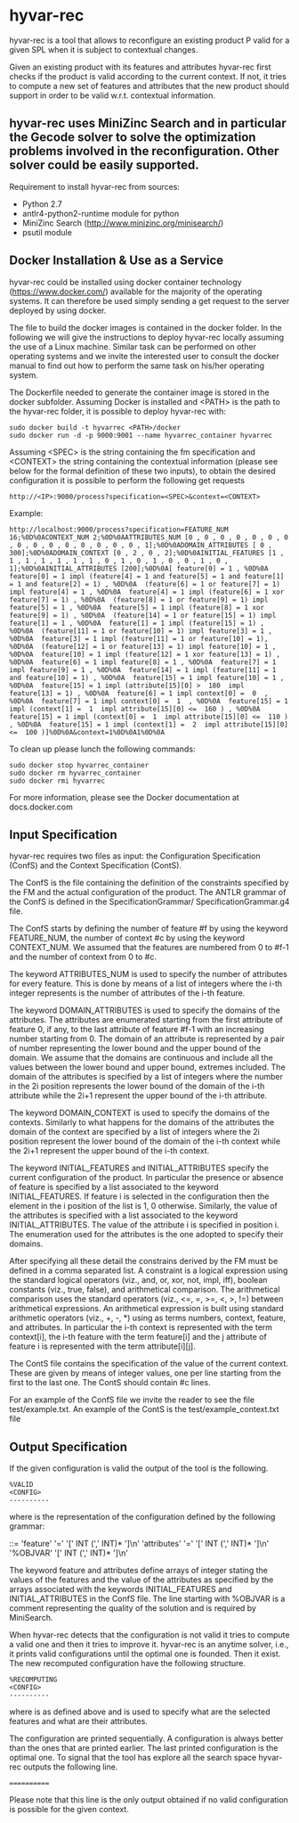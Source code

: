 # hyvar-rec

hyvar-rec is a tool that allows to reconfigure an existing product P valid for a 
given SPL when it is subject to contextual changes.

Given an existing product with its features and attributes hyvar-rec first 
checks if the product is valid according to the current context. If not, it 
tries to compute a new set of features and attributes that the new product 
should support in order to be valid w.r.t. contextual information.

hyvar-rec uses MiniZinc Search and in particular the Gecode solver to solve the 
optimization problems involved in the reconfiguration. Other solver could be 
easily supported.
----

Requirement to install hyvar-rec from sources:
 - Python 2.7
 - antlr4-python2-runtime module for python
 - MiniZinc Search (http://www.minizinc.org/minisearch/)
 - psutil module

Docker Installation & Use as a Service
----------------------
hyvar-rec could be installed using docker container technology 
(https://www.docker.com/) available for the majority of the operating systems.
It can therefore be used simply sending a get request to the server deployed by
using docker.

The file to build the docker images is contained in the docker folder. In the
following we will give the instructions to deploy hyvar-rec locally assuming
the use of a Linux machine.  Similar task can be performed on other operating
systems and we invite the interested user to consult the docker manual to
find out how to perform the same task on his/her operating system.

The Dockerfile needed to generate the container image is stored in the
docker subfolder. Assuming Docker is installed and \<PATH\> is the path to
the hyvar-rec folder, it is possible to deploy hyvar-rec with:

```
sudo docker build -t hyvarrec <PATH>/docker
sudo docker run -d -p 9000:9001 --name hyvarrec_container hyvarrec
```

Assuming \<SPEC\> is the string containing the fm specification and \<CONTEXT\>
the string containing the contextual information (please see below for the formal
definition of these two inputs), to obtain the desired configuration it
is possible to perform the following get requests

```
http://<IP>:9000/process?specification=<SPEC>&context=<CONTEXT>
```

Example:

```
http://localhost:9000/process?specification=FEATURE_NUM 16;%0D%0ACONTEXT_NUM 2;%0D%0AATTRIBUTES_NUM [0 , 0 , 0 , 0 , 0 , 0 , 0 , 0 , 0 , 0 , 0 , 0 , 0 , 0 , 0 , 1];%0D%0ADOMAIN_ATTRIBUTES [ 0 , 300];%0D%0ADOMAIN_CONTEXT [0 , 2 , 0 , 2];%0D%0AINITIAL_FEATURES [1 , 1 , 1 , 1 , 1 , 1 , 1 , 0 , 1 , 0 , 1 , 0 , 0 , 1 , 0 , 1];%0D%0AINITIAL_ATTRIBUTES [200];%0D%0A[ feature[0] = 1 , %0D%0A  feature[0] = 1 impl (feature[4] = 1 and feature[5] = 1 and feature[1] = 1 and feature[2] = 1) , %0D%0A  (feature[6] = 1 or feature[7] = 1) impl feature[4] = 1 , %0D%0A  feature[4] = 1 impl (feature[6] = 1 xor feature[7] = 1) , %0D%0A  (feature[8] = 1 or feature[9] = 1) impl feature[5] = 1 , %0D%0A  feature[5] = 1 impl (feature[8] = 1 xor feature[9] = 1) , %0D%0A  (feature[14] = 1 or feature[15] = 1) impl feature[1] = 1 , %0D%0A  feature[1] = 1 impl (feature[15] = 1) , %0D%0A  (feature[11] = 1 or feature[10] = 1) impl feature[3] = 1 , %0D%0A  feature[3] = 1 impl (feature[11] = 1 or feature[10] = 1), %0D%0A  (feature[12] = 1 or feature[13] = 1) impl feature[10] = 1 , %0D%0A  feature[10] = 1 impl (feature[12] = 1 xor feature[13] = 1) , %0D%0A  feature[6] = 1 impl feature[8] = 1 , %0D%0A  feature[7] = 1 impl feature[9] = 1 , %0D%0A  feature[14] = 1 impl (feature[11] = 1 and feature[10] = 1) , %0D%0A  feature[15] = 1 impl feature[10] = 1 , %0D%0A  feature[15] = 1 impl (attribute[15][0] >  180  impl feature[13] = 1) , %0D%0A  feature[6] = 1 impl context[0] =  0  , %0D%0A  feature[7] = 1 impl context[0] =  1  , %0D%0A  feature[15] = 1 impl (context[1] =  1  impl attribute[15][0] <=  160 ) , %0D%0A  feature[15] = 1 impl (context[0] =  1  impl attribute[15][0] <=  110 ) , %0D%0A  feature[15] = 1 impl (context[1] =  2  impl attribute[15][0] <=  100 )]%0D%0A&context=1%0D%0A1%0D%0A
```

To clean up please lunch the following commands:

```
sudo docker stop hyvarrec_container
sudo docker rm hyvarrec_container
sudo docker rmi hyvarrec
```

For more information, please see the Docker documentation at docs.docker.com

Input Specification
----------------------
hyvar-rec requires two files as input: the Configuration Specification
(ConfS) and the Context Specification (ContS).

The ConfS is the file containing the definition of the constraints specified
by the FM and the actual configuration of the product. The ANTLR grammar of
the ConfS is defined in the SpecificationGrammar/ SpecificationGrammar.g4 file.

The ConfS starts by defining the number of feature #f by using the keyword 
FEATURE_NUM, the number of context #c by using the keyword CONTEXT_NUM.
We assumed that the features are numbered from 0 to  #f-1 and the number of 
context from 0 to #c.

The keyword ATTRIBUTES_NUM is used to specify the number of attributes for 
every feature. This is done by means of a list of integers where the i-th 
integer represents is the number of attributes of the i-th feature.

The keyword DOMAIN_ATTRIBUTES is used to specify the domains of the attributes. 
The attributes are enumerated starting from the first attribute of feature 0, if 
any, to the last attribute of feature #f-1 with an increasing number starting 
from 0. The domain of an attribute is represented by a pair of number 
representing the lower bound and the upper bound of the domain. We assume that 
the domains are continuous and include all the values between the lower bound 
and upper bound, extremes included. The domain of the attributes is specified by 
a list of integers where the number in the 2i position represents the lower 
bound of the domain of the i-th attribute while the 2i+1 represent the upper 
bound of the i-th attribute. 

The keyword DOMAIN_CONTEXT is used to specify the domains of the contexts. 
Similarly to what happens for the domains of the attributes the domain of the 
context are specified by a list of integers where the 2i position represent the 
lower bound of the domain of the i-th context while the 2i+1 represent the upper 
bound of the i-th context.

The keyword INITIAL_FEATURES and INITIAL_ATTRIBUTES specify the current 
configuration of the product. In particular the presence or absence of feature 
is specified by a list associated to the keyword INITIAL_FEATURES. If feature i 
is selected in the configuration then the element in the i position of the list 
is 1, 0 otherwise. Similarly, the value of the attributes is specified with a 
list associated to the keyword INITIAL_ATTRIBUTES. The value of the attribute i 
is specified in position i. The enumeration used for the attributes is the one 
adopted to specify their domains.

After specifying all these detail the constrains derived by the FM must be 
defined in a comma separated list. A constraint is a logical expression using 
the standard logical operators (viz., and, or, xor, not, impl, iff), boolean 
constants (viz., true, false), and arithmetical comparison. The arithmetical 
comparison uses the standard operators (viz., <=, =, >=, <, >, !=)  between 
arithmetical expressions. An arithmetical expression is built using standard 
arithmetic operators (viz., +, -, *) using as terms numbers, context, feature, 
and attributes. In particular the i-th context is represented with the term 
context[i], the i-th feature with the term feature[i] and the j attribute of 
feature i is represented with the term attribute[i][j].

The ContS file contains the specification of the value of the current context. 
These are given by means of integer values, one per line starting from the first 
to the last one. The ContS should contain #c lines.

For an example of the ConfS file we invite the reader to see the file 
test/example.txt. An example of the ContS is the test/example_context.txt file

Output Specification
----------------------

If the given configuration is valid the output of the tool is the following.

```
%VALID
<CONFIG>
----------
```

where <CONFIG> is the representation of the configuration defined by the
following grammar:

<CONFIG> ::=
	'feature' '=' '[' INT (',' INT)* ']\n'
	'attributes' '=' '[' INT (',' INT)* ']\n'
	'%OBJVAR' '[' INT (',' INT)* ']\n'

The keyword feature and attributes define arrays of integer stating the
values of the features and the value of the attributes as specified by the
arrays associated with the keywords INITIAL_FEATURES and INITIAL_ATTRIBUTES
in the ConfS file. The line starting with %OBJVAR is a comment representing
the quality of the solution and is required by MiniSearch.

When hyvar-rec detects that the configuration is not valid it tries to compute
a valid one and then it tries to improve it. hyvar-rec is an anytime solver,
i.e., it prints valid configurations until the optimal one is founded. Then
it exist. The new recomputed configuration have the following structure.
```
%RECOMPUTING
<CONFIG>
----------
```
where <CONFIG> is as defined above and is used to specify what are the selected
features and what are their attributes.

The configuration are printed sequentially. A configuration is always better
than the ones that are printed earlier. The last printed configuration is
the optimal one.  To signal that the tool has explore all the search space
hyvar-rec outputs the following line.
```
==========
```

Please note that this line is the only output obtained if no valid
configuration is possible for the given context.
